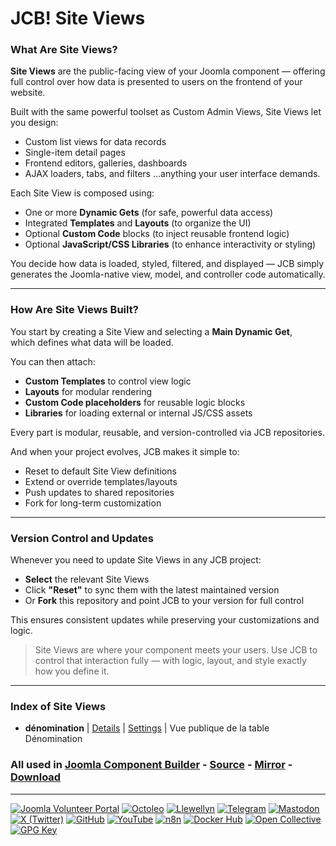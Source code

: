 # JCB! Site Views

### What Are Site Views?
**Site Views** are the public-facing view of your Joomla component — 
offering full control over how data is presented to users on the frontend of your website.

Built with the same powerful toolset as Custom Admin Views, Site Views let you design:
- Custom list views for data records
- Single-item detail pages
- Frontend editors, galleries, dashboards
- AJAX loaders, tabs, and filters
...anything your user interface demands.

Each Site View is composed using:
- One or more **Dynamic Gets** (for safe, powerful data access)
- Integrated **Templates** and **Layouts** (to organize the UI)
- Optional **Custom Code** blocks (to inject reusable frontend logic)
- Optional **JavaScript/CSS Libraries** (to enhance interactivity or styling)

You decide how data is loaded, styled, filtered, and displayed — 
JCB simply generates the Joomla-native view, model, and controller code automatically.

---
### How Are Site Views Built?
You start by creating a Site View and selecting a **Main Dynamic Get**,  
which defines what data will be loaded.

You can then attach:
- **Custom Templates** to control view logic
- **Layouts** for modular rendering
- **Custom Code placeholders** for reusable logic blocks
- **Libraries** for loading external or internal JS/CSS assets

Every part is modular, reusable, and version-controlled via JCB repositories.

And when your project evolves, JCB makes it simple to:
- Reset to default Site View definitions
- Extend or override templates/layouts
- Push updates to shared repositories
- Fork for long-term customization

---
### Version Control and Updates
Whenever you need to update Site Views in any JCB project:

- **Select** the relevant Site Views
- Click **"Reset"** to sync them with the latest maintained version
- Or **Fork** this repository and point JCB to your version for full control

This ensures consistent updates while preserving your customizations and logic.

> Site Views are where your component meets your users. Use JCB to control that interaction fully — with logic, layout, and style exactly how you define it.

---
### Index of Site Views


 - **dénomination** | [Details](src/site_view/7c70fccb-d99d-41d4-8014-12cf194e0466) | [Settings](src/site_view/7c70fccb-d99d-41d4-8014-12cf194e0466/item.json) | Vue publique de la table Dénomination

### All used in [Joomla Component Builder](https://www.joomlacomponentbuilder.com) - [Source](https://git.vdm.dev/joomla/Component-Builder) - [Mirror](https://github.com/vdm-io/Joomla-Component-Builder) - [Download](https://git.vdm.dev/joomla/pkg-component-builder/releases)

---
[![Joomla Volunteer Portal](https://img.shields.io/badge/-Joomla-gold?logo=joomla)](https://volunteers.joomla.org/joomlers/1396-llewellyn-van-der-merwe "Join Llewellyn on the Joomla Volunteer Portal: Shaping the Future Together!") [![Octoleo](https://img.shields.io/badge/-Octoleo-black?logo=linux)](https://git.vdm.dev/octoleo "--quiet") [![Llewellyn](https://img.shields.io/badge/-Llewellyn-ffffff?logo=gitea)](https://git.vdm.dev/Llewellyn "Collaborate and Innovate with Llewellyn on Git: Building a Better Code Future!") [![Telegram](https://img.shields.io/badge/-Telegram-blue?logo=telegram)](https://t.me/Joomla_component_builder "Join Llewellyn and the Community on Telegram: Building Joomla Components Together!") [![Mastodon](https://img.shields.io/badge/-Mastodon-9e9eec?logo=mastodon)](https://joomla.social/@llewellyn "Connect and Engage with Llewellyn on Joomla Social: Empowering Communities, One Post at a Time!") [![X (Twitter)](https://img.shields.io/badge/-X-black?logo=x)](https://x.com/llewellynvdm "Join the Conversation with Llewellyn on X: Where Ideas Take Flight!") [![GitHub](https://img.shields.io/badge/-GitHub-181717?logo=github)](https://github.com/Llewellynvdm "Build, Innovate, and Thrive with Llewellyn on GitHub: Turning Ideas into Impact!") [![YouTube](https://img.shields.io/badge/-YouTube-ff0000?logo=youtube)](https://www.youtube.com/@OctoYou "Explore, Learn, and Create with Llewellyn on YouTube: Your Gateway to Inspiration!") [![n8n](https://img.shields.io/badge/-n8n-black?logo=n8n)](https://n8n.io/creators/octoleo "Effortless Automation and Impactful Workflows with Llewellyn on n8n!") [![Docker Hub](https://img.shields.io/badge/-Docker-grey?logo=docker)](https://hub.docker.com/u/llewellyn "Llewellyn on Docker: Containerize Your Creativity!") [![Open Collective](https://img.shields.io/badge/-Donate-green?logo=opencollective)](https://opencollective.com/joomla-component-builder "Donate towards JCB: Help Llewellyn financially so he can continue developing this great tool!") [![GPG Key](https://img.shields.io/badge/-GPG-blue?logo=gnupg)](https://git.vdm.dev/Llewellyn/gpg "Unlock Trust and Security with Llewellyn's GPG Key: Your Gateway to Verified Connections!")